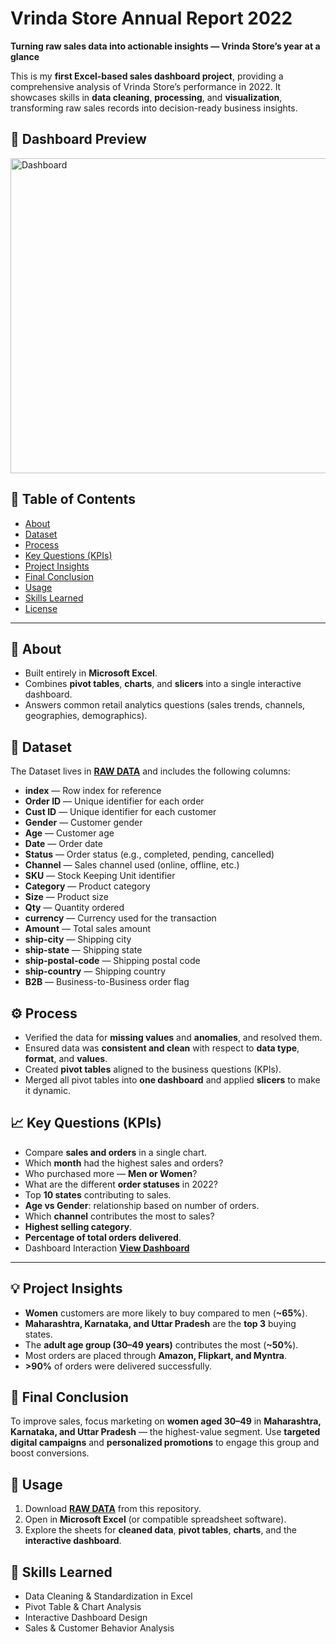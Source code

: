 # Vrinda Store Annual Report 2022
**Turning raw sales data into actionable insights — Vrinda Store’s year at a glance**

This is my **first Excel-based sales dashboard project**, providing a comprehensive analysis of Vrinda Store’s performance in 2022. It showcases skills in **data cleaning**, **processing**, and **visualization**, transforming raw sales records into decision-ready business insights.



## 📸 Dashboard Preview

<img width="1162" height="504" alt="Dashboard" src="https://github.com/user-attachments/assets/60b843b6-0a31-4646-a25e-afe550577b53" />




## 🧭 Table of Contents
- [About](#-about)
- [Dataset](#-dataset)
- [Process](#-process)
- [Key Questions (KPIs)](#-key-questions-kpis)
- [Project Insights](#-project-insights)
- [Final Conclusion](#-final-conclusion)
- [Usage](#-usage)
- [Skills Learned](#-skills-learned)
- [License](#-license)

---

## 📝 About
- Built entirely in **Microsoft Excel**.
- Combines **pivot tables**, **charts**, and **slicers** into a single interactive dashboard.
- Answers common retail analytics questions (sales trends, channels, geographies, demographics).



## 📂 Dataset
The Dataset lives in **<a href="https://github.com/mdprince007/Virinda_Store_Data_Analysis_2022/blob/main/Raw%20data.zip">RAW DATA</a>** and includes the following columns:

- **index** — Row index for reference  
- **Order ID** — Unique identifier for each order  
- **Cust ID** — Unique identifier for each customer  
- **Gender** — Customer gender  
- **Age** — Customer age  
- **Date** — Order date  
- **Status** — Order status (e.g., completed, pending, cancelled)  
- **Channel** — Sales channel used (online, offline, etc.)  
- **SKU** — Stock Keeping Unit identifier  
- **Category** — Product category  
- **Size** — Product size  
- **Qty** — Quantity ordered  
- **currency** — Currency used for the transaction  
- **Amount** — Total sales amount  
- **ship-city** — Shipping city  
- **ship-state** — Shipping state  
- **ship-postal-code** — Shipping postal code  
- **ship-country** — Shipping country  
- **B2B** — Business-to-Business order flag  



## ⚙️ Process
- Verified the data for **missing values** and **anomalies**, and resolved them.
- Ensured data was **consistent and clean** with respect to **data type**, **format**, and **values**.
- Created **pivot tables** aligned to the business questions (KPIs).
- Merged all pivot tables into **one dashboard** and applied **slicers** to make it dynamic.



## 📈 Key Questions (KPIs)
- Compare **sales and orders** in a single chart.  
- Which **month** had the highest sales and orders?  
- Who purchased more — **Men or Women**?  
- What are the different **order statuses** in 2022?  
- Top **10 states** contributing to sales.  
- **Age vs Gender**: relationship based on number of orders.  
- Which **channel** contributes the most to sales?  
- **Highest selling category**.  
- **Percentage of total orders delivered**.  
- Dashboard Interaction <a href="https://github.com/mdprince007/Virinda_Store_Data_Analysis_2022/blob/main/Dashboard.png">**View Dashboard**</a>

---

## 💡 Project Insights
- **Women** customers are more likely to buy compared to men (**~65%**).  
- **Maharashtra, Karnataka, and Uttar Pradesh** are the **top 3** buying states.  
- The **adult age group (30–49 years)** contributes the most (**~50%**).  
- Most orders are placed through **Amazon, Flipkart, and Myntra**.  
- **>90%** of orders were delivered successfully.



## 🏁 Final Conclusion
To improve sales, focus marketing on **women aged 30–49** in **Maharashtra, Karnataka, and Uttar Pradesh** — the highest-value segment. Use **targeted digital campaigns** and **personalized promotions** to engage this group and boost conversions.



## 🚀 Usage
1. Download **<a href="https://github.com/mdprince007/Virinda_Store_Data_Analysis_2022/blob/main/Raw%20data.zip">RAW DATA</a>** from this repository.  
2. Open in **Microsoft Excel** (or compatible spreadsheet software).  
3. Explore the sheets for **cleaned data**, **pivot tables**, **charts**, and the **interactive dashboard**.



## 🧠 Skills Learned
- Data Cleaning & Standardization in Excel  
- Pivot Table & Chart Analysis  
- Interactive Dashboard Design  
- Sales & Customer Behavior Analysis




